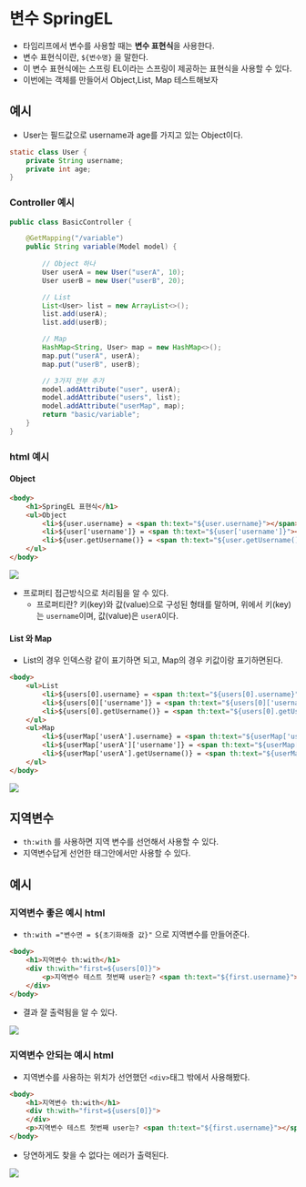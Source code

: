 # 변수 SpringEL
- 타임리프에서 변수를 사용할 때는 **변수 표현식**을 사용한다.
- 변수 표현식이란, `${변수명}` 을 말한다. 
- 이 변수 표현식에는 스프링 EL이라는 스프링이 제공하는 표현식을 사용할 수 있다.
- 이번에는 객체를 만들어서 Object,List, Map 테스트해보자


## 예시
- User는 필드값으로 username과 age를 가지고 있는 Object이다. 
```java
static class User {
    private String username;
    private int age;
}
```

### Controller 예시
```java
public class BasicController {

    @GetMapping("/variable")
    public String variable(Model model) {
        
        // Object 하나
        User userA = new User("userA", 10);
        User userB = new User("userB", 20);

        // List
        List<User> list = new ArrayList<>();
        list.add(userA);
        list.add(userB);

        // Map
        HashMap<String, User> map = new HashMap<>();
        map.put("userA", userA);
        map.put("userB", userB);

        // 3가지 전부 추가
        model.addAttribute("user", userA);
        model.addAttribute("users", list);
        model.addAttribute("userMap", map);
        return "basic/variable";
    }
}
```
### html 예시

#### Object
```html
<body>
    <h1>SpringEL 표현식</h1>
    <ul>Object
        <li>${user.username} = <span th:text="${user.username}"></span></li>
        <li>${user['username']} = <span th:text="${user['username']}"></span></li>
        <li>${user.getUsername()} = <span th:text="${user.getUsername()}"></span></li>
    </ul>
</body>
```
<img src="https://user-images.githubusercontent.com/104331549/203477985-9c370e5b-a69f-4cb1-a272-1ec1c1684d04.png">

- 프로퍼티 접근방식으로 처리됨을 알 수 있다.
  - 프로퍼티란? 키(key)와 값(value)으로 구성된 형태를 말하며, 위에서 키(key)는 `username`이며, 값(value)은 `userA`이다.



#### List 와 Map
- List의 경우 인덱스랑 같이 표기하면 되고, Map의 경우 키값이랑 표기하면된다.
```html
<body>
    <ul>List
        <li>${users[0].username} = <span th:text="${users[0].username}"></span></li>
        <li>${users[0]['username']} = <span th:text="${users[0]['username']}"></span></li>
        <li>${users[0].getUsername()} = <span th:text="${users[0].getUsername()}"></span></li>
    </ul>
    <ul>Map
        <li>${userMap['userA'].username} = <span th:text="${userMap['userA'].username}"></span></li>
        <li>${userMap['userA']['username']} = <span th:text="${userMap['userA']['username']}"></span></li>
        <li>${userMap['userA'].getUsername()} = <span th:text="${userMap['userA'].getUsername()}"></span></li>
    </ul>
</body>
```

<img src="https://user-images.githubusercontent.com/104331549/203480540-98d8c6a7-945c-43a2-9335-9733f3f91819.png">

<br>

## 지역변수
- `th:with` 를 사용하면 지역 변수를 선언해서 사용할 수 있다.
- 지역변수답게 선언한 태그안에서만 사용할 수 있다.

## 예시
### 지역변수 좋은 예시 html 
- `th:with ="변수면 = ${초기화해줄 값}"` 으로 지역변수를 만들어준다.
```html
<body>
    <h1>지역변수 th:with</h1>
    <div th:with="first=${users[0]}">
        <p>지역변수 테스트 첫번째 user는? <span th:text="${first.username}"></span></p>
    </div>
</body>
```
 - 결과 잘 출력됨을 알 수 있다.
<img src="https://user-images.githubusercontent.com/104331549/203481349-62bb57e0-df4c-4d98-862e-d4028a06b5d6.png">

### 지역변수 안되는 예시 html
 - 지역변수를 사용하는 위치가 선언했던 `<div>`태그 밖에서 사용해봤다.
```html
<body>
    <h1>지역변수 th:with</h1>
    <div th:with="first=${users[0]}">
    </div>
    <p>지역변수 테스트 첫번째 user는? <span th:text="${first.username}"></span></p>
</body>
```
- 당연하게도 찾을 수 없다는 에러가 출력된다.

<img src="https://user-images.githubusercontent.com/104331549/203481759-58e08484-a082-4b90-b47a-4c284a3e56c5.png">
